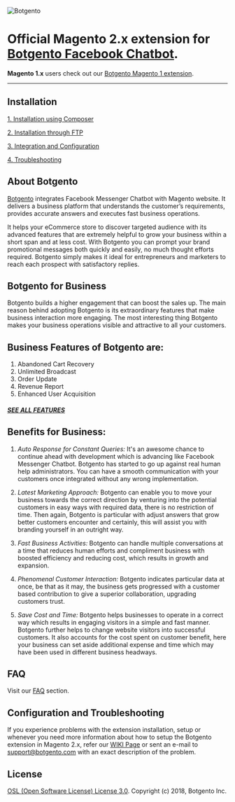 ![Botgento](https://www.botgento.com/images/silver/botgento-logo.svg)

# Official Magento 2.x extension for [Botgento Facebook Chatbot](https://www.botgento.com/). #

**Magento 1.x** users check out our [Botgento Magento 1 extension](https://github.com/botgento/magento1-facebook-messenger-chatbot).

***

## Installation ##

[1. Installation using Composer](https://github.com/botgento/magento2-facebook-messenger-chatbot/wiki/Install-via-Composer)

[2. Installation through FTP](https://github.com/botgento/magento2-facebook-messenger-chatbot/wiki/Installation-via-FTP)

[3. Integration and Configuration](https://github.com/botgento/magento2-facebook-messenger-chatbot/wiki/Integration-and-Configuration)

[4. Troubleshooting](https://github.com/botgento/magento2-facebook-messenger-chatbot/wiki/Troubleshooting)

## About Botgento ##
[Botgento](https://www.botgento.com/) integrates Facebook Messenger Chatbot with Magento website. It delivers a business platform that understands the customer’s requirements, provides accurate answers and executes fast business operations.

It helps your eCommerce store to discover targeted audience with its advanced features that are extremely helpful to grow your business within a short span and at less cost.
With Botgento you can prompt your brand promotional messages both quickly and easily, no much thought efforts required. Botgento simply makes it ideal for entrepreneurs and marketers to reach each prospect with satisfactory replies.

## Botgento for Business ##
Botgento builds a higher engagement that can boost the sales up. The main reason behind adopting Botgento is its extraordinary features that make business interaction more engaging. The most interesting thing Botgento makes your business operations visible and attractive to all your customers.

## Business Features of Botgento are: ##
1. Abandoned Cart Recovery
2. Unlimited Broadcast
3. Order Update
4. Revenue Report
5. Enhanced User Acquisition

##### [SEE ALL FEATURES](https://www.botgento.com/features) #####
 
## Benefits for Business: ##
1. *Auto Response for Constant Queries:* It's an awesome chance to continue ahead with development which is advancing like Facebook Messenger Chatbot. Botgento has started to go up against real human help administrators. You can have a smooth communication with your customers once integrated without any wrong implementation.

2. *Latest Marketing Approach:* Botgento can enable you to move your business towards the correct direction by venturing into the potential customers in easy ways with required data, there is no restriction of time. Then again, Botgento is particular with adjust answers that grow better customers encounter and certainly, this will assist you with branding yourself in an outright way.
 
3. *Fast Business Activities:* Botgento can handle multiple conversations at a time that reduces human efforts and compliment business with boosted efficiency and reducing cost, which results in growth and expansion.
 
4. *Phenomenal Customer Interaction:* Botgento indicates particular data at once, be that as it may, the business gets progressed with a customer based contribution to give a superior collaboration, upgrading customers trust.
 
5. *Save Cost and Time:* Botgento helps businesses to operate in a correct way which results in engaging visitors in a simple and fast manner. Botgento further helps to change website visitors into successful customers. It also accounts for the cost spent on customer benefit, here your business can set aside additional expense and time which may have been used in different business headways.

## FAQ ##
Visit our [FAQ](https://www.botgento.com/faq) section.

## Configuration and Troubleshooting  ##
If you experience problems with the extension installation, setup or whenever you need more information about how to setup the Botgento extension in Magento 2.x, refer our [WIKI Page](https://github.com/botgento/magento2-facebook-messenger-chatbot/wiki) or sent an e-mail to [support@botgento.com](mailto:support@botgento.com) with an exact description of the problem.

## License ##
[OSL (Open Software License) License 3.0](https://opensource.org/licenses/OSL-3.0).
Copyright (c) 2018, Botgento Inc.
